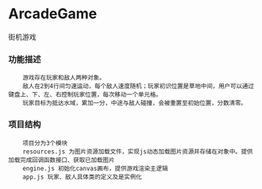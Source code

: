 # ArcadeGame
街机游戏

### 功能描述
		游戏存在玩家和敌人两种对象。
		敌人在2到4行间匀速运动，每个敌人速度随机；玩家初识位置是草地中间，用户可以通过键盘上、下、左、右控制玩家位置，每次移动一个单元格。
		玩家目标为抵达水域，累加一分，中途与敌人碰撞，会被重置至初始位置，分数清零。

### 项目结构
		项目分为3个模块
		resources.js 为图片资源加载文件，实现js动态加载图片资源并存储在对象中。提供加载完成回调函数接口、获取已加载图片
		engine.js 初始化canvas画布，提供游戏渲染主逻辑
		app.js 玩家、敌人具体类的定义及是实例化
